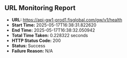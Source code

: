 ## URL Monitoring Report

- **URL:** https://api-gw1-prod1.fisglobal.com/gw/v1/health
- **Start Time:** 2025-05-17T16:38:31.822620
- **End Time:** 2025-05-17T16:38:32.050942
- **Total Time Taken:** 0.228322 seconds
- **HTTP Status Code:** 200
- **Status:** Success
- **Failure Reason:** N/A

